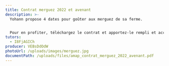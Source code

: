 ```yaml
---
title: Contrat merguez 2022 et avenant
description: >-
  Yohann propose 4 dates pour goûter aux merguez de sa ferme.


  Pour en profiter, téléchargez le contrat et apportez-le rempli et accompagné de ses chèques au le terrain de boules à Brain/Authion ou envoyez-le à la tutrice dont l’adresse parait en bas du contrat.
tutors:
  - I8FjAGICh
producer: VEBsDdOdW
photoUrl: /uploads/images/merguez.jpg
documentPath: /uploads/files/amap_contrat_merguez_2022_avenant.pdf
---
```

